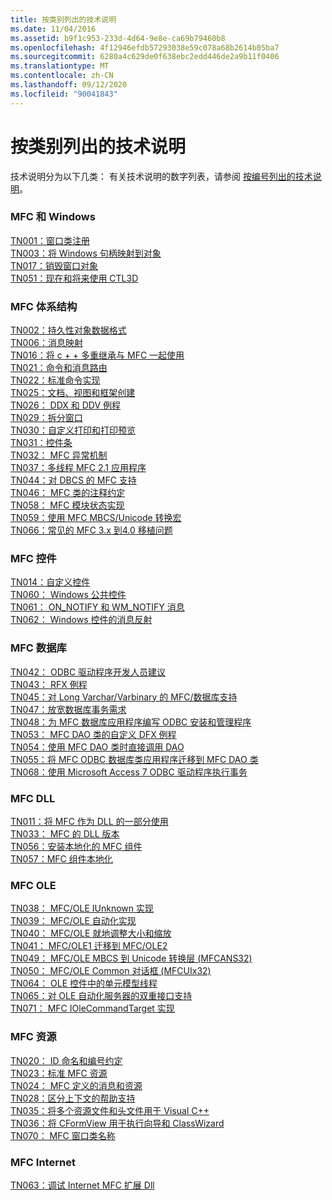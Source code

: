 ```yaml
---
title: 按类别列出的技术说明
ms.date: 11/04/2016
ms.assetid: b9f1c953-233d-4d64-9e8e-ca69b79460b8
ms.openlocfilehash: 4f12946efdb57293038e59c078a68b2614b05ba7
ms.sourcegitcommit: 6280a4c629de0f638ebc2edd446de2a9b11f0406
ms.translationtype: MT
ms.contentlocale: zh-CN
ms.lasthandoff: 09/12/2020
ms.locfileid: "90041843"
---
```

# <a name="technical-notes-by-category"></a>按类别列出的技术说明

技术说明分为以下几类： 有关技术说明的数字列表，请参阅 [按编号列出的技术说明](../mfc/technical-notes-by-number.md)。

### <a name="mfc-and-windows"></a>MFC 和 Windows

[TN001：窗口类注册](../mfc/tn001-window-class-registration.md)\
[TN003：将 Windows 句柄映射到对象](../mfc/tn003-mapping-of-windows-handles-to-objects.md)\
[TN017：销毁窗口对象](../mfc/tn017-destroying-window-objects.md)\
[TN051：现在和将来使用 CTL3D](../mfc/tn051-using-ctl3d-now-and-in-the-future.md)

### <a name="mfc-architecture"></a>MFC 体系结构

[TN002：持久性对象数据格式](../mfc/tn002-persistent-object-data-format.md)\
[TN006：消息映射](../mfc/tn006-message-maps.md)\
[TN016：将 c + + 多重继承与 MFC 一起使用](../mfc/tn016-using-cpp-multiple-inheritance-with-mfc.md)\
[TN021：命令和消息路由](../mfc/tn021-command-and-message-routing.md)\
[TN022：标准命令实现](../mfc/tn022-standard-commands-implementation.md)\
[TN025：文档、视图和框架创建](../mfc/tn025-document-view-and-frame-creation.md)\
[TN026： DDX 和 DDV 例程](../mfc/tn026-ddx-and-ddv-routines.md)\
[TN029：拆分窗口](../mfc/tn029-splitter-windows.md)\
[TN030：自定义打印和打印预览](../mfc/tn030-customizing-printing-and-print-preview.md)\
[TN031：控件条](../mfc/tn031-control-bars.md)\
[TN032： MFC 异常机制](../mfc/tn032-mfc-exception-mechanism.md)\
[TN037：多线程 MFC 2.1 应用程序](../mfc/tn037-multithreaded-mfc-2-1-applications.md)\
[TN044：对 DBCS 的 MFC 支持](../mfc/tn044-mfc-support-for-dbcs.md)\
[TN046： MFC 类的注释约定](../mfc/tn046-commenting-conventions-for-the-mfc-classes.md)\
[TN058： MFC 模块状态实现](../mfc/tn058-mfc-module-state-implementation.md)\
[TN059：使用 MFC MBCS/Unicode 转换宏](../mfc/tn059-using-mfc-mbcs-unicode-conversion-macros.md)\
[TN066：常见的 MFC 3.x 到4.0 移植问题](../mfc/tn066-common-mfc-3-x-to-4-0-porting-issues.md)

### <a name="mfc-controls"></a>MFC 控件

[TN014：自定义控件](../mfc/tn014-custom-controls.md)\
[TN060： Windows 公共控件](../mfc/tn060-the-new-windows-common-controls.md)\
[TN061： ON_NOTIFY 和 WM_NOTIFY 消息](../mfc/tn061-on-notify-and-wm-notify-messages.md)\
[TN062： Windows 控件的消息反射](../mfc/tn062-message-reflection-for-windows-controls.md)

### <a name="mfc-database"></a>MFC 数据库

[TN042： ODBC 驱动程序开发人员建议](../mfc/tn042-odbc-driver-developer-recommendations.md)\
[TN043： RFX 例程](../mfc/tn043-rfx-routines.md)\
[TN045：对 Long Varchar/Varbinary 的 MFC/数据库支持](../mfc/tn045-mfc-database-support-for-long-varchar-varbinary.md)\
[TN047：放宽数据库事务需求](../mfc/tn047-relaxing-database-transaction-requirements.md)\
[TN048：为 MFC 数据库应用程序编写 ODBC 安装和管理程序](../mfc/tn048-writing-odbc-setup-and-administration-programs.md)\
[TN053： MFC DAO 类的自定义 DFX 例程](../mfc/tn053-custom-dfx-routines-for-dao-database-classes.md)\
[TN054：使用 MFC DAO 类时直接调用 DAO](../mfc/tn054-calling-dao-directly-while-using-mfc-dao-classes.md)\
[TN055：将 MFC ODBC 数据库类应用程序迁移到 MFC DAO 类](../mfc/tn055-migrating-mfc-odbc-database-class-applications-to-mfc-dao-classes.md)\
[TN068：使用 Microsoft Access 7 ODBC 驱动程序执行事务](../mfc/tn068-performing-transactions-with-the-microsoft-access-7-odbc-driver.md)

### <a name="mfc-dlls"></a>MFC DLL

[TN011：将 MFC 作为 DLL 的一部分使用](../mfc/tn011-using-mfc-as-part-of-a-dll.md)\
[TN033： MFC 的 DLL 版本](../mfc/tn033-dll-version-of-mfc.md)\
[TN056：安装本地化的 MFC 组件](../mfc/tn056-installation-of-localized-mfc-components.md)\
[TN057：MFC 组件本地化](../mfc/tn057-localization-of-mfc-components.md)

### <a name="mfc-ole"></a>MFC OLE

[TN038： MFC/OLE IUnknown 实现](../mfc/tn038-mfc-ole-iunknown-implementation.md)\
[TN039： MFC/OLE 自动化实现](../mfc/tn039-mfc-ole-automation-implementation.md)\
[TN040： MFC/OLE 就地调整大小和缩放](../mfc/tn040-mfc-ole-in-place-resizing-and-zooming.md)\
[TN041： MFC/OLE1 迁移到 MFC/OLE2](../mfc/tn041-mfc-ole1-migration-to-mfc-ole-2.md)\
[TN049： MFC/OLE MBCS 到 Unicode 转换层 (MFCANS32) ](../mfc/tn049-mfc-ole-mbcs-to-unicode-translation-layer-mfcans32.md)\
[TN050： MFC/OLE Common 对话框 (MFCUIx32) ](../mfc/tn050-mfc-ole-common-dialogs-mfcuix32.md)\
[TN064： OLE 控件中的单元模型线程](../mfc/tn064-apartment-model-threading-in-activex-controls.md)\
[TN065：对 OLE 自动化服务器的双重接口支持](../mfc/tn065-dual-interface-support-for-ole-automation-servers.md)\
[TN071： MFC IOleCommandTarget 实现](../mfc/tn071-mfc-iolecommandtarget-implementation.md)

### <a name="mfc-resources"></a>MFC 资源

[TN020： ID 命名和编号约定](../mfc/tn020-id-naming-and-numbering-conventions.md)\
[TN023：标准 MFC 资源](../mfc/tn023-standard-mfc-resources.md)\
[TN024： MFC 定义的消息和资源](../mfc/tn024-mfc-defined-messages-and-resources.md)\
[TN028：区分上下文的帮助支持](../mfc/tn028-context-sensitive-help-support.md)\
[TN035：将多个资源文件和头文件用于 Visual C++](../mfc/tn035-using-multiple-resource-files-and-header-files-with-visual-cpp.md)\
[TN036：将 CFormView 用于执行向导和 ClassWizard](../mfc/tn036-using-cformview-with-appwizard-and-classwizard.md)\
[TN070： MFC 窗口类名称](../mfc/tn070-mfc-window-class-names.md)

### <a name="mfc-internet"></a>MFC Internet

[TN063：调试 Internet MFC 扩展 Dll](../mfc/tn063-debugging-internet-extension-dlls.md)
